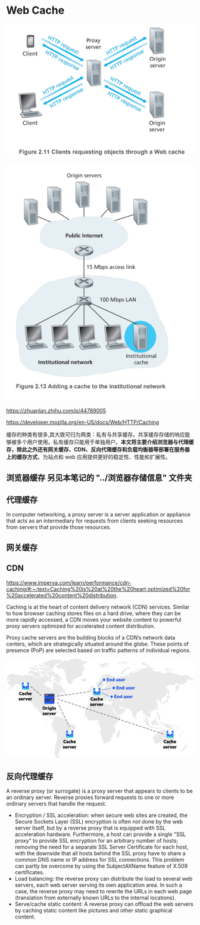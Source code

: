 # Web Cache

![alt text](./images/web-cache-1.png)

![alt text](./images/institutional-cache.png)

https://zhuanlan.zhihu.com/p/44789005

https://developer.mozilla.org/en-US/docs/Web/HTTP/Caching

缓存的种类有很多,其大致可归为两类：私有与共享缓存。共享缓存存储的响应能够被多个用户使用。私有缓存只能用于单独用户。**本文将主要介绍浏览器与代理缓存，除此之外还有网关缓存、CDN、反向代理缓存和负载均衡器等部署在服务器上的缓存方式**，为站点和 web 应用提供更好的稳定性、性能和扩展性。

## 浏览器缓存 另见本笔记的 "../浏览器存储信息" 文件夹

## 代理缓存
In computer networking, a proxy server is a server application or appliance that acts as an intermediary for requests from clients seeking resources from servers that provide those resources.

## 网关缓存

## CDN
https://www.imperva.com/learn/performance/cdn-caching/#:~:text=Caching%20is%20at%20the%20heart,optimized%20for%20accelerated%20content%20distribution.

Caching is at the heart of content delivery network (CDN) services. Similar to how browser caching stores files on a hard drive, where they can be more rapidly accessed, a CDN moves your website content to powerful proxy servers optimized for accelerated content distribution.

Proxy cache servers are the building blocks of a CDN’s network data centers, which are strategically situated around the globe. These points of presence (PoP) are selected based on traffic patterns of individual regions.

![alt text](./images/cache-server.png)

## 反向代理缓存
A reverse proxy (or surrogate) is a proxy server that appears to clients to be an ordinary server. Reverse proxies forward requests to one or more ordinary servers that handle the request.

- Encryption / SSL acceleration: when secure web sites are created, the Secure Sockets Layer (SSL) encryption is often not done by the web server itself, but by a reverse proxy that is equipped with SSL acceleration hardware. Furthermore, a host can provide a single "SSL proxy" to provide SSL encryption for an arbitrary number of hosts; removing the need for a separate SSL Server Certificate for each host, with the downside that all hosts behind the SSL proxy have to share a common DNS name or IP address for SSL connections. This problem can partly be overcome by using the SubjectAltName feature of X.509 certificates.
- Load balancing: the reverse proxy can distribute the load to several web servers, each web server serving its own application area. In such a case, the reverse proxy may need to rewrite the URLs in each web page (translation from externally known URLs to the internal locations).
- Serve/cache static content: A reverse proxy can offload the web servers by caching static content like pictures and other static graphical content.
